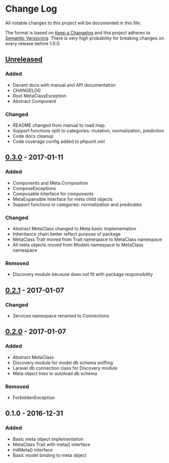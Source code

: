 # Change Log
All notable changes to this project will be documented in this file.

The format is based on [Keep a Changelog](http://keepachangelog.com/)
and this project adheres to [Semantic Versioning](http://semver.org/).
There is very high probability for breaking changes on every release before 1.0.0.

## [Unreleased]
### Added
- Decent docs with manual and API documentation
- CHANGELOG
- Root MetaClassException
- Abstract Component
### Changed
- README changed from manual to road map.
- Support functions split to categories: mutation, normalization, prediction
- Code docs cleanup
- Code coverage config added to phpunit.xml

## [0.3.0] - 2017-01-11
### Added
- Components and Meta Composition
- ComposeExceptions
- Composable Interface for components
- MetaExpansible Interface for meta child objects
- Support functions in categories: normalization and predicates
### Changed
- Abstract MetaClass changed to Meta basic implementation
- Inheritance chain better reflect purpose of package
- MetaClass Trait moved from Trait namespace to MetaClass namespace
- All meta objects moved from Models namespace to MetaClass namespace
### Removed
- Discovery module because does not fit with package responsibility

## [0.2.1] - 2017-01-07
### Changed
- Services namespace renamed to Connections

## [0.2.0] - 2017-01-07
### Added
- Abstract MetaClass
- Discovery module for model db schema sniffing
- Laravel db connection class for Discovery module
- Meta object tries to autoload db schema
### Removed
- ForbiddenException

## 0.1.0 - 2016-12-31
### Added
- Basic meta object implementation
- MetaClass Trait with meta() interface
- initMeta() interface
- Basic model binding to meta object

[Unreleased]: https://github.com/pawelzny/meta-class/compare/v0.3.0...HEAD
[0.3.0]: https://github.com/pawelzny/meta-class/compare/v0.2.1...v0.3.0
[0.2.1]: https://github.com/pawelzny/meta-class/compare/v0.2.0...v0.2.1
[0.2.0]: https://github.com/pawelzny/meta-class/compare/v0.1.0...v0.2.0
